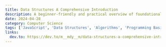 ```yaml
---
title: Data Structures A Comprehensive Introduction
description: A beginner-friendly and practical overview of foundational data structures in JavaScript, including arrays, stacks, queues, linked lists, trees, and graphs.
date: 2024-04-28
category: Computer Science
tags: ['JavaScript', 'Data Structures', 'Algorithms', 'Programming Basics']
links:
  dev.to: https://dev.to/m__mdy__m/data-structures-a-comprehensive-introduction-2o13
---
```

